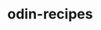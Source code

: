 # odin-recipes

<!-- This project aim to demonstrate the HTML and CSS skills acquired working on TheOdinProject. The website will consist of a main index.html page which will have links to a few recipes.  -->